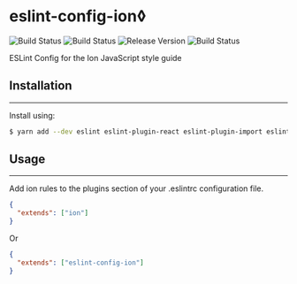 # eslint-config-ion◊
![Build Status](https://www.travis-ci.org/chenzhenyuan/eslint-config-ion.svg?branch=master)
![Build Status](https://img.shields.io/badge/ESLint-Config-blue.svg)
![Release Version](https://img.shields.io/github/release/chenzhenyuan/eslint-config-ion.svg)
![Build Status](https://img.shields.io/npm/v/eslint-config-ion.svg?registry_uri=https%3A%2F%2Fregistry.npmjs.com)

ESLint Config for the Ion JavaScript style guide
## Installation
---

Install using:

``` bash
$ yarn add --dev eslint eslint-plugin-react eslint-plugin-import eslint-config-ion
```

## Usage
---

Add ion rules to the plugins section of your .eslintrc configuration file.

``` json
{
  "extends": ["ion"]
}
```

Or

``` json
{
  "extends": ["eslint-config-ion"]
}
```